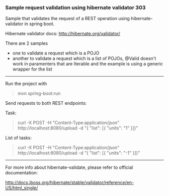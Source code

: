### Sample request validation using hibernate validator 303

Sample that validates the request of a REST operation using hibernate-validator in spring boot.

Hibernate validator docs: http://hibernate.org/validator/


There are 2 samples
- one to validate a request which is a POJO
- another to validate a request which is a list of POJOs, @Valid doesn't work in paramenters
that are Iterable and the example is using a generic wrapper for the list

---

Run the project with

> mvn spring-boot:run

Send requests to both REST endpoints:

Task:

> curl -X POST -H "Content-Type:application/json" http://localhost:8080/upload -d "{ \"list\": [{ \"units\": \"1\" }]}"

List of tasks:

> curl -X POST -H "Content-Type:application/json" http://localhost:8080/upload -d "{ \"list\": [{ \"units\": \"-1\" }]}"

---


For more info about hibernate-validate, please refer to official documentation:

http://docs.jboss.org/hibernate/stable/validator/reference/en-US/html_single/




